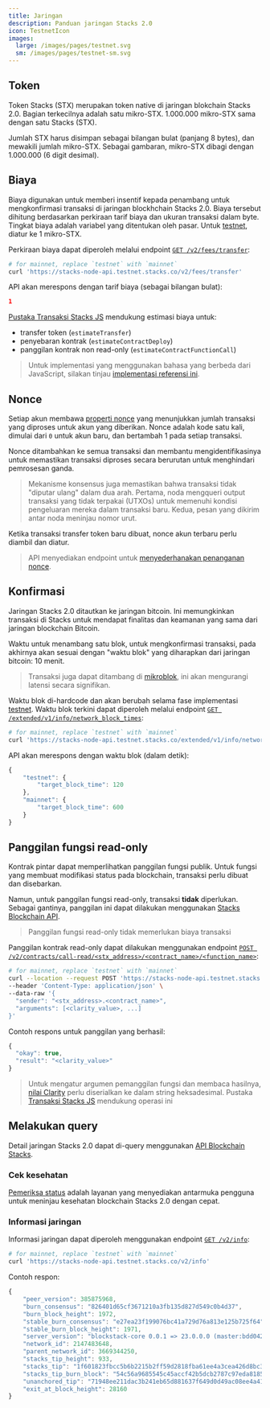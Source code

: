 ```yaml
---
title: Jaringan
description: Panduan jaringan Stacks 2.0
icon: TestnetIcon
images:
  large: /images/pages/testnet.svg
  sm: /images/pages/testnet-sm.svg
---
```


## Token

Token Stacks (STX) merupakan token native di jaringan blokchain Stacks 2.0. Bagian terkecilnya adalah satu mikro-STX. 1.000.000 mikro-STX sama dengan satu Stacks (STX).

Jumlah STX harus disimpan sebagai bilangan bulat (panjang 8 bytes), dan mewakili jumlah mikro-STX. Sebagai gambaran, mikro-STX dibagi dengan 1.000.000 (6 digit desimal).

## Biaya

Biaya digunakan untuk memberi insentif kepada penambang untuk mengkonfirmasi transaksi di jaringan blockhchain Stacks 2.0. Biaya tersebut dihitung berdasarkan perkiraan tarif biaya dan ukuran transaksi dalam byte. Tingkat biaya adalah variabel yang ditentukan oleh pasar. Untuk [testnet](/understand-stacks/testnet), diatur ke 1 mikro-STX.

Perkiraan biaya dapat diperoleh melalui endpoint [`GET /v2/fees/transfer`](https://docs.hiro.so/api#operation/get_fee_transfer):

```bash
# for mainnet, replace `testnet` with `mainnet`
curl 'https://stacks-node-api.testnet.stacks.co/v2/fees/transfer'
```

API akan merespons dengan tarif biaya (sebagai bilangan bulat):

```json
1
```

[Pustaka Transaksi Stacks JS](https://github.com/hirosystems/stacks.js/tree/master/packages/transactions) mendukung estimasi biaya untuk:

- transfer token (`estimateTransfer`)
- penyebaran kontrak (`estimateContractDeploy`)
- panggilan kontrak non read-only (`estimateContractFunctionCall`)

> Untuk implementasi yang menggunakan bahasa yang berbeda dari JavaScript, silakan tinjau [ implementasi referensi ini](https://github.com/hirosystems/stacks.js/blob/master/packages/transactions/src/builders.ts#L97).

## Nonce

Setiap akun membawa [properti nonce](https://en.wikipedia.org/wiki/Cryptographic_nonce) yang menunjukkan jumlah transaksi yang diproses untuk akun yang diberikan. Nonce adalah kode satu kali, dimulai dari `0` untuk akun baru, dan bertambah 1 pada setiap transaksi.

Nonce ditambahkan ke semua transaksi dan membantu mengidentifikasinya untuk memastikan transaksi diproses secara berurutan untuk menghindari pemrosesan ganda.

> Mekanisme konsensus juga memastikan bahwa transaksi tidak "diputar ulang" dalam dua arah. Pertama, noda mengqueri output transaksi yang tidak terpakai (UTXOs) untuk memenuhi kondisi pengeluaran mereka dalam transaksi baru. Kedua, pesan yang dikirim antar noda meninjau nomor urut.

Ketika transaksi transfer token baru dibuat, nonce akun terbaru perlu diambil dan diatur.

> API menyediakan endpoint untuk [menyederhanakan penanganan nonce](https://docs.hiro.so/get-started/stacks-blockchain-api#nonce-handling).

## Konfirmasi

Jaringan Stacks 2.0 ditautkan ke jaringan bitcoin. Ini memungkinkan transaksi di Stacks untuk mendapat finalitas dan keamanan yang sama dari jaringan blockchain Bitcoin.

Waktu untuk menambang satu blok, untuk mengkonfirmasi transaksi, pada akhirnya akan sesuai dengan "waktu blok" yang diharapkan dari jaringan bitcoin: 10 menit.

> Transaksi juga dapat ditambang di [mikroblok](/understand-stacks/microblocks), ini akan mengurangi latensi secara signifikan.

Waktu blok di-hardcode dan akan berubah selama fase implementasi [testnet](/understand-stacks/testnet). Waktu blok terkini dapat diperoleh melalui endpoint [`GET /extended/v1/info/network_block_times`](https://docs.hiro.so/api#operation/get_network_block_times):

```bash
# for mainnet, replace `testnet` with `mainnet`
curl 'https://stacks-node-api.testnet.stacks.co/extended/v1/info/network_block_times'
```

API akan merespons dengan waktu blok (dalam detik):

```js
{
    "testnet": {
        "target_block_time": 120
    },
    "mainnet": {
        "target_block_time": 600
    }
}
```

## Panggilan fungsi read-only

Kontrak pintar dapat memperlihatkan panggilan fungsi publik. Untuk fungsi yang membuat modifikasi status pada blockchain, transaksi perlu dibuat dan disebarkan.

Namun, untuk panggilan fungsi read-only, transaksi **tidak** diperlukan. Sebagai gantinya, panggilan ini dapat dilakukan menggunakan [Stacks Blockchain API](https://docs.hiro.so/get-started/stacks-blockchain-api).

> Panggilan fungsi read-only tidak memerlukan biaya transaksi

Panggilan kontrak read-only dapat dilakukan menggunakan endpoint [`POST /v2/contracts/call-read/<stx_address>/<contract_name>/<function_name>`](https://docs.hiro.so/api#operation/call_read_only_function):

```bash
# for mainnet, replace `testnet` with `mainnet`
curl --location --request POST 'https://stacks-node-api.testnet.stacks.co/v2/contracts/call-read/<stx_address>/<contract_name>/<function_name>' \
--header 'Content-Type: application/json' \
--data-raw '{
  "sender": "<stx_address>.<contract_name>",
  "arguments": [<clarity_value>, ...]
}'
```

Contoh respons untuk panggilan yang berhasil:

```js
{
  "okay": true,
  "result": "<clarity_value>"
}
```

> Untuk mengatur argumen pemanggilan fungsi dan membaca hasilnya, [nilai Clarity](/write-smart-contracts/values) perlu diserialkan ke dalam string heksadesimal. Pustaka [Transaksi Stacks JS](https://github.com/hirosystems/stacks.js/tree/master/packages/transactions) mendukung operasi ini

## Melakukan query

Detail jaringan Stacks 2.0 dapat di-query menggunakan [API Blockchain Stacks](https://docs.hiro.so/get-started/stacks-blockchain-api).

### Cek kesehatan

[Pemeriksa status](https://stacks-status.com/) adalah layanan yang menyediakan antarmuka pengguna untuk meninjau kesehatan blockchain Stacks 2.0 dengan cepat.

### Informasi jaringan

Informasi jaringan dapat diperoleh menggunakan endpoint [`GET /v2/info`](https://docs.hiro.so/api#operation/get_core_api_info):

```bash
# for mainnet, replace `testnet` with `mainnet`
curl 'https://stacks-node-api.testnet.stacks.co/v2/info'
```

Contoh respon:

```js
{
    "peer_version": 385875968,
    "burn_consensus": "826401d65cf3671210a3fb135d827d549c0b4d37",
    "burn_block_height": 1972,
    "stable_burn_consensus": "e27ea23f199076bc41a729d76a813e125b725f64",
    "stable_burn_block_height": 1971,
    "server_version": "blockstack-core 0.0.1 => 23.0.0.0 (master:bdd042242+, release build, linux [x86_64]",
    "network_id": 2147483648,
    "parent_network_id": 3669344250,
    "stacks_tip_height": 933,
    "stacks_tip": "1f601823fbcc5b6b2215b2ff59d2818fba61ee4a3cea426d8bc3dbb268005d8f",
    "stacks_tip_burn_block": "54c56a9685545c45accf42b5dcb2787c97eda8185a1c794daf9b5a59d4807abc",
    "unanchored_tip": "71948ee211dac3b241eb65d881637f649d0d49ac08ee4a41c29217d3026d7aae",
    "exit_at_block_height": 28160
}
```
